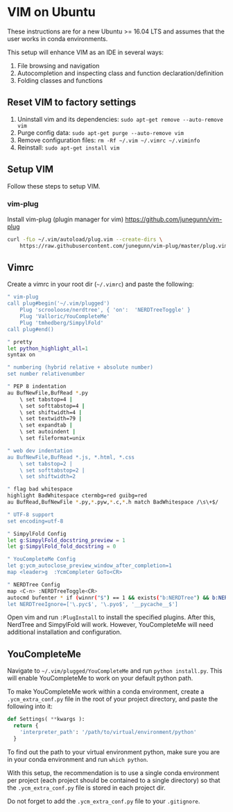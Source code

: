 # VIM on Ubuntu
These instructions are for a new Ubuntu >= 16.04 LTS and assumes that the user works in conda environments. 

This setup will enhance VIM as an IDE in several ways:
1. File browsing and navigation
1. Autocompletion and inspecting class and function declaration/definition 
1. Folding classes and functions

## Reset VIM to factory settings
1. Uninstall vim and its dependencies: `sudo apt-get remove --auto-remove vim`
1. Purge config data: `sudo apt-get purge --auto-remove vim`
1. Remove configuration files: `rm -Rf ~/.vim ~/.vimrc ~/.viminfo`
1. Reinstall: `sudo apt-get install vim`

## Setup VIM
Follow these steps to setup VIM.

### vim-plug
Install vim-plug (plugin manager for vim) https://github.com/junegunn/vim-plug
```bash
curl -fLo ~/.vim/autoload/plug.vim --create-dirs \
    https://raw.githubusercontent.com/junegunn/vim-plug/master/plug.vim
```

## Vimrc
Create a vimrc in your root dir (`~/.vimrc`) and paste the following:

```bash
" vim-plug
call plug#begin('~/.vim/plugged')
    Plug 'scrooloose/nerdtree', { 'on':  'NERDTreeToggle' }
    Plug 'Valloric/YouCompleteMe'
    Plug 'tmhedberg/SimpylFold'
call plug#end()

" pretty
let python_highlight_all=1
syntax on

" numbering (hybrid relative + absolute number)
set number relativenumber

" PEP 8 indentation
au BufNewFile,BufRead *.py
    \ set tabstop=4 |
    \ set softtabstop=4 |
    \ set shiftwidth=4 |
    \ set textwidth=79 |
    \ set expandtab |
    \ set autoindent |
    \ set fileformat=unix

" web dev indentation
au BufNewFile,BufRead *.js, *.html, *.css 
    \ set tabstop=2 |
    \ set softtabstop=2 |
    \ set shiftwidth=2

" flag bad whitespace
highlight BadWhitespace ctermbg=red guibg=red
au BufRead,BufNewFile *.py,*.pyw,*.c,*.h match BadWhitespace /\s\+$/

" UTF-8 support
set encoding=utf-8

" SimpylFold Config
let g:SimpylFold_docstring_preview = 1
let g:SimpylFold_fold_docstring = 0

" YouCompleteMe Config
let g:ycm_autoclose_preview_window_after_completion=1
map <leader>g  :YcmCompleter GoTo<CR>

" NERDTree Config
map <C-n> :NERDTreeToggle<CR>
autocmd bufenter * if (winnr("$") == 1 && exists("b:NERDTree") && b:NERDTree.isTabTree()) | q | endif " close if only NERTree view remains
let NERDTreeIgnore=['\.pyc$', '\.pyo$', '__pycache__$']
```

Open vim and run `:PlugInstall` to install the specified plugins. After this, NerdTree and SimpylFold will work. However, YouCompleteMe will need additional installation and configuration.

## YouCompleteMe
Navigate to `~/.vim/plugged/YouCompleteMe` and run `python install.py`. This will enable YouCompleteMe to work on your default python path.

To make YouCompleteMe work within a conda environment, create a `.ycm_extra_conf.py` file in the root of your project directory, and paste the following into it:
```python
def Settings( **kwargs ):
  return {
    'interpreter_path': '/path/to/virtual/environment/python'
  }
```
To find out the path to your virtual environment python, make sure you are in your conda environment and run `which python`. 

With this setup, the recommendation is to use a single conda environment per project (each project should be contained to a single directory) so that the `.ycm_extra_conf.py` file is stored in each project dir. 

Do not forget to add the `.ycm_extra_conf.py` file to your `.gitignore`.
